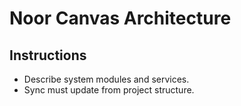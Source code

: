 # Noor Canvas Architecture
## Instructions
- Describe system modules and services.
- Sync must update from project structure.
